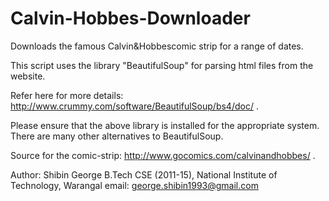 Calvin-Hobbes-Downloader
========================
Downloads the famous Calvin&Hobbescomic strip for a range of dates.

This script uses the library "BeautifulSoup" for parsing html files from the website.

Refer here for more details: http://www.crummy.com/software/BeautifulSoup/bs4/doc/ .

Please ensure that the above library is installed for the appropriate system.
There are many other alternatives to BeautifulSoup.

Source for the comic-strip: http://www.gocomics.com/calvinandhobbes/ .

Author: Shibin George
        B.Tech CSE (2011-15),
        National Institute of Technology, Warangal
        email: george.shibin1993@gmail.com
